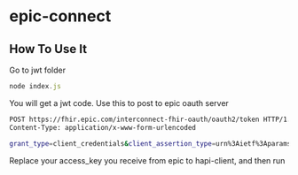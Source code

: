 # epic-connect

## How To Use It

Go to jwt folder

```Javascript
node index.js
```

You will get a jwt code. Use this to post to epic oauth server

```sh
POST https://fhir.epic.com/interconnect-fhir-oauth/oauth2/token HTTP/1.1
Content-Type: application/x-www-form-urlencoded

grant_type=client_credentials&client_assertion_type=urn%3Aietf%3Aparams%3Aoauth%3Aclient-assertion-type%3Ajwt-bearer&client_assertion=<YOUR_JWT_HERE>
```

Replace your access_key you receive from epic to hapi-client, and then run
